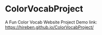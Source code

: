 # ColorVocabProject
A Fun Color Vocab Website Project
Demo link: https://hireben.github.io/ColorVocabProject/
